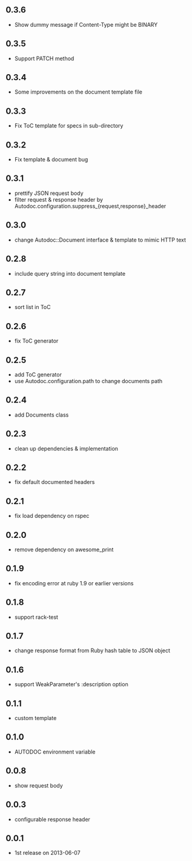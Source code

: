## 0.3.6
* Show dummy message if Content-Type might be BINARY

## 0.3.5
* Support PATCH method

## 0.3.4
* Some improvements on the document template file

## 0.3.3
* Fix ToC template for specs in sub-directory

## 0.3.2
* Fix template & document bug

## 0.3.1
* prettify JSON request body
* filter request & response header by Autodoc.configuration.suppress_{request,response}_header

## 0.3.0
* change Autodoc::Document interface & template to mimic HTTP text

## 0.2.8
* include query string into document template

## 0.2.7
* sort list in ToC

## 0.2.6
* fix ToC generator

## 0.2.5
* add ToC generator
* use Autodoc.configuration.path to change documents path

## 0.2.4
* add Documents class

## 0.2.3
* clean up dependencies & implementation

## 0.2.2
* fix default documented headers

## 0.2.1
* fix load dependency on rspec

## 0.2.0
* remove dependency on awesome_print

## 0.1.9
* fix encoding error at ruby 1.9 or earlier versions

## 0.1.8
* support rack-test

## 0.1.7
* change response format from Ruby hash table to JSON object

## 0.1.6
* support WeakParameter's :description option

## 0.1.1
* custom template

## 0.1.0
* AUTODOC environment variable

## 0.0.8
* show request body

## 0.0.3
* configurable response header

## 0.0.1
* 1st release on 2013-06-07
